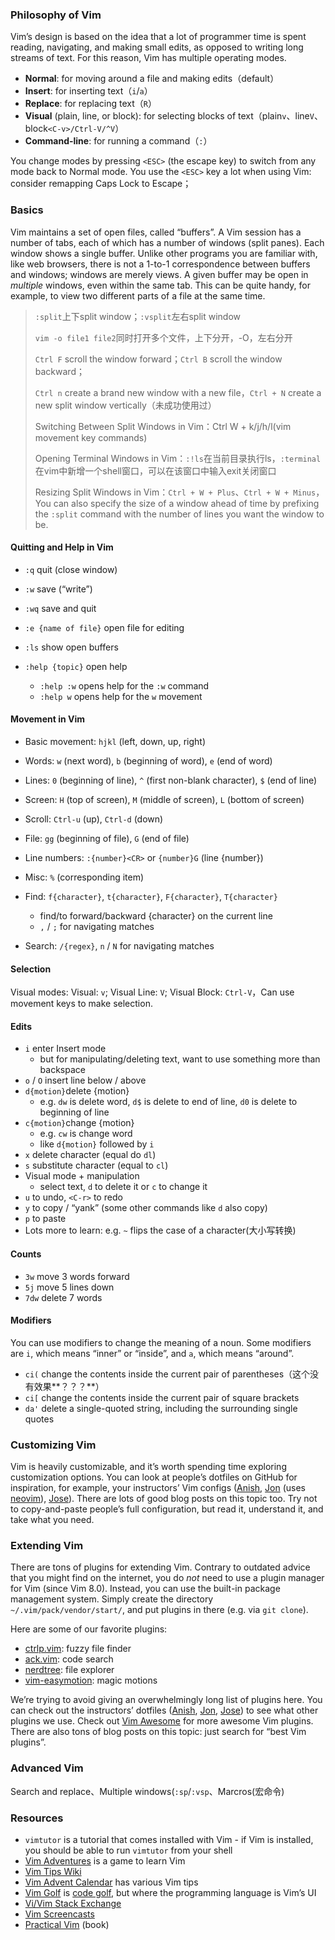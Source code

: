 ### Philosophy of Vim

Vim’s design is based on the idea that a lot of programmer time is spent reading, navigating, and making small edits, as opposed to writing long streams of text. For this reason, Vim has multiple operating modes.

- **Normal**: for moving around a file and making edits（default）
- **Insert**: for inserting text（`i`/`a`）
- **Replace**: for replacing text（`R`）
- **Visual** (plain, line, or block): for selecting blocks of text（plain`v`、line`V`、block`<C-v>/Ctrl-V/^V`）
- **Command-line**: for running a command（`:`）

You change modes by pressing `<ESC>` (the escape key) to switch from any mode back to Normal mode. You use the `<ESC>` key a lot when using Vim: consider remapping Caps Lock to Escape； 



### Basics

Vim maintains a set of open files, called “buffers”. A Vim session has a number of tabs, each of which has a number of windows (split panes). Each window shows a single buffer. Unlike other programs you are familiar with, like web browsers, there is not a 1-to-1 correspondence between buffers and windows; windows are merely views. A given buffer may be open in *multiple* windows, even within the same tab. This can be quite handy, for example, to view two different parts of a file at the same time.

> `:split`上下split window；`:vsplit`左右split window
>
> `vim -o file1 file2`同时打开多个文件，上下分开，-O，左右分开
>
> `Ctrl F` scroll the window forward；`Ctrl B` scroll the window backward；
>
> `Ctrl n` create a brand new window with a new file，`Ctrl + N` create a new split window vertically（未成功使用过）
>
> Switching Between Split Windows in Vim：Ctrl W + k/j/h/l(vim movement key commands)
>
> Opening Terminal Windows in Vim：`:!ls`在当前目录执行ls，`:terminal`在vim中新增一个shell窗口，可以在该窗口中输入exit关闭窗口
>
> Resizing Split Windows in Vim：`Ctrl + W + Plus`、`Ctrl + W + Minus`，You can also specify the size of a window ahead of time by prefixing the `:split` command with the number of lines you want the window to be.

#### Quitting and Help in Vim

- `:q` quit (close window)

- `:w` save (“write”)

- `:wq` save and quit

- `:e {name of file}` open file for editing

- `:ls` show open buffers

- `:help {topic}` open help
  - `:help :w` opens help for the `:w` command
  - `:help w` opens help for the `w` movement

#### Movement in Vim

- Basic movement: `hjkl` (left, down, up, right)

- Words: `w` (next word), `b` (beginning of word), `e` (end of word)

- Lines: `0` (beginning of line), `^` (first non-blank character), `$` (end of line)

- Screen: `H` (top of screen), `M` (middle of screen), `L` (bottom of screen)

- Scroll: `Ctrl-u` (up), `Ctrl-d` (down)

- File: `gg` (beginning of file), `G` (end of file)

- Line numbers: `:{number}<CR>` or `{number}G` (line {number})

- Misc: `%` (corresponding item)

- Find: `f{character}`, `t{character}`, `F{character}`, `T{character}`
  - find/to forward/backward {character} on the current line
  - `,` / `;` for navigating matches
- Search: `/{regex}`, `n` / `N` for navigating matches

#### Selection

Visual modes: Visual: `v`; Visual Line: `V`; Visual Block: `Ctrl-V`，Can use movement keys to make selection.

#### Edits

- `i` enter Insert mode
  - but for manipulating/deleting text, want to use something more than backspace
- `o` / `O` insert line below / above
- `d{motion}`delete {motion}
  - e.g. `dw` is delete word, `d$` is delete to end of line, `d0` is delete to beginning of line
- `c{motion}`change {motion}
  - e.g. `cw` is change word
  - like `d{motion}` followed by `i`
- `x` delete character (equal do `dl`)
- `s` substitute character (equal to `cl`)
- Visual mode + manipulation
  - select text, `d` to delete it or `c` to change it
- `u` to undo, `<C-r>` to redo
- `y` to copy / “yank” (some other commands like `d` also copy)
- `p` to paste
- Lots more to learn: e.g. `~` flips the case of a character(大小写转换)

#### Counts

- `3w` move 3 words forward
- `5j` move 5 lines down
- `7dw` delete 7 words

#### Modifiers

You can use modifiers to change the meaning of a noun. Some modifiers are `i`, which means “inner” or “inside”, and `a`, which means “around”.

- `ci(` change the contents inside the current pair of parentheses（这个没有效果**？？？**）
- `ci[` change the contents inside the current pair of square brackets
- `da'` delete a single-quoted string, including the surrounding single quotes



### Customizing Vim

Vim is heavily customizable, and it’s worth spending time exploring customization options. You can look at people’s dotfiles on GitHub for inspiration, for example, your instructors’ Vim configs ([Anish](https://github.com/anishathalye/dotfiles/blob/master/vimrc), [Jon](https://github.com/jonhoo/configs/blob/master/editor/.config/nvim/init.vim) (uses [neovim](https://neovim.io/)), [Jose](https://github.com/JJGO/dotfiles/blob/master/vim/.vimrc)). There are lots of good blog posts on this topic too. Try not to copy-and-paste people’s full configuration, but read it, understand it, and take what you need.



### Extending Vim

There are tons of plugins for extending Vim. Contrary to outdated advice that you might find on the internet, you do *not* need to use a plugin manager for Vim (since Vim 8.0). Instead, you can use the built-in package management system. Simply create the directory `~/.vim/pack/vendor/start/`, and put plugins in there (e.g. via `git clone`).

Here are some of our favorite plugins:

- [ctrlp.vim](https://github.com/ctrlpvim/ctrlp.vim): fuzzy file finder
- [ack.vim](https://github.com/mileszs/ack.vim): code search
- [nerdtree](https://github.com/scrooloose/nerdtree): file explorer
- [vim-easymotion](https://github.com/easymotion/vim-easymotion): magic motions

We’re trying to avoid giving an overwhelmingly long list of plugins here. You can check out the instructors’ dotfiles ([Anish](https://github.com/anishathalye/dotfiles), [Jon](https://github.com/jonhoo/configs), [Jose](https://github.com/JJGO/dotfiles)) to see what other plugins we use. Check out [Vim Awesome](https://vimawesome.com/) for more awesome Vim plugins. There are also tons of blog posts on this topic: just search for “best Vim plugins”.



### Advanced Vim

Search and replace、Multiple windows(`:sp`/`:vsp`、Marcros(宏命令)



### Resources

- `vimtutor` is a tutorial that comes installed with Vim - if Vim is installed, you should be able to run `vimtutor` from your shell
- [Vim Adventures](https://vim-adventures.com/) is a game to learn Vim
- [Vim Tips Wiki](http://vim.wikia.com/wiki/Vim_Tips_Wiki)
- [Vim Advent Calendar](https://vimways.org/2019/) has various Vim tips
- [Vim Golf](http://www.vimgolf.com/) is [code golf](https://en.wikipedia.org/wiki/Code_golf), but where the programming language is Vim’s UI
- [Vi/Vim Stack Exchange](https://vi.stackexchange.com/)
- [Vim Screencasts](http://vimcasts.org/)
- [Practical Vim](https://pragprog.com/titles/dnvim2/) (book)
